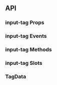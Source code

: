 ## API

### input-tag Props

<field-table :data="inputTagProps"/>

### input-tag Events

<field-table :data="inputTagEvents" type="emits" />

### input-tag Methods

<field-table :data="inputTagMethods" type="methods" />

### input-tag Slots

<field-table :data="inputTagSlots"  type="slots"/>

### TagData

<field-table :data="tagDataProps"/>

<script setup>
import { ref } from 'vue';

const inputTagProps = ref([
  {
    name: 'model-value (v-model)',
    desc: '绑定值',
    type: '(string | number | TagData)[]',
    value: '-',
  },
  {
    name: 'default-value',
    desc: '默认值（非受控状态）',
    type: '(string | number | TagData)[]',
    value: '[]',
  },
  {
    name: 'input-value (v-model)',
    desc: '输入框的值',
    type: 'string',
    value: '-',
  },
  {
    name: 'default-input-value',
    desc: '输入框的默认值（非受控状态）',
    type: 'string',
    value: "''",
  },
  {
    name: 'placeholder',
    desc: '占位符',
    type: 'string',
    value: '-',
  },
  {
    name: 'disabled',
    desc: '是否禁用',
    type: 'boolean',
    value: '`false`',
  },
  {
    name: 'error',
    desc: '是否为错误状态',
    type: 'boolean',
    value: '`false`',
  },
  {
    name: 'readonly',
    desc: '是否为只读模式',
    type: 'boolean',
    value: '`false`',
  },
  {
    name: 'allow-clear',
    desc: '是否允许清空',
    type: 'boolean',
    value: '`false`',
  },
  {
    name: 'size',
    desc: '输入框的大小',
    type: "'mini' | 'small' | 'medium' | 'large'",
    value: "'medium'",
  },
  {
    name: 'max-tag-count',
    desc: '最多展示的标签个数，0 表示不限制',
    type: 'number',
    value: '0',
  },
  {
    name: 'retain-input-value',
    desc: '是否保留输入框的内容',
    type: 'boolean | { create?: boolean; blur?: boolean }',
    value: '`false`',
  },
  {
    name: 'format-tag',
    desc: '格式化标签内容',
    type: '(data: TagData) => string',
    value: '-',
  },
  {
    name: 'unique-value',
    desc: '是否仅创建唯一的值',
    type: 'boolean',
    value: 'false',
  },
  {
    name: 'field-names',
    desc: '自定义 TagData 中的字段',
    type: 'InputTagFieldNames',
    value: '-',
  },
  {
    name: 'tag-nowrap',
    desc: '标签内容不换行',
    type: 'boolean',
    value: 'false',
  },
]);

const inputTagEvents = ref([
  {
    name: 'change',
    desc: '值发生改变时触发',
    type: '(value: (string | number | TagData)[], ev: Event) => void',
    value: '-',
  },
  {
    name: 'input-value-change',
    desc: '输入值发生改变时触发',
    type: '(inputValue: string, ev: Event) => void',
    value: '-',
  },
  {
    name: 'press-enter',
    desc: '按下回车键时触发',
    type: '(inputValue: string, ev: KeyboardEvent) => void',
    value: '-',
  },
  {
    name: 'remove',
    desc: '点击标签的删除按钮时触发',
    type: '(removed: string | number, ev: Event) => void',
    value: '-',
  },
  {
    name: 'clear',
    desc: '点击清除按钮时触发',
    type: '(ev: MouseEvent) => void',
    value: '-',
  },
  {
    name: 'focus',
    desc: '输入框获取焦点时触发',
    type: '(ev: FocusEvent) => void',
    value: '-',
  },
  {
    name: 'blur',
    desc: '输入框失去焦点时触发',
    type: '(ev: FocusEvent) => void',
    value: '-',
  },
]);

const inputTagMethods = ref([
  {
    name: 'focus',
    desc: '使输入框获取焦点',
    type: '() => void',
    value: '-',
  },
  {
    name: 'blur',
    desc: '使输入框失去焦点',
    type: '() => void',
    value: '-',
  },
]);

const inputTagSlots = ref([
  {
    name: 'tag',
    desc: '输入框标签的显示内容 (data: TagData)',
    type: '-',
    value: '-',
  },
  {
    name: 'prefix',
    desc: '前缀元素',
    type: '-',
    value: '-',
  },
  {
    name: 'suffix',
    desc: '后缀元素',
    type: '-',
    value: '-',
  },
]);

const tagDataProps = ref([
  {
    name: 'value',
    desc: '标签值',
    type: 'string | number',
    value: '-',
  },
  {
    name: 'label',
    desc: '标签内容',
    type: 'string',
    value: '-',
  },
  {
    name: 'closable',
    desc: '是否可关闭',
    type: 'boolean',
    value: 'false',
  },
  {
    name: 'tagProps',
    desc: '标签属性',
    type: 'TagProps',
    value: '-',
  },
]);
</script>
